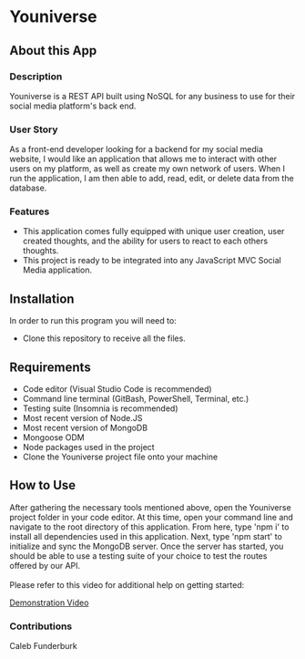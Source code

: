 # Youniverse

## About this App

### Description

Youniverse is a REST API built using NoSQL for any business to use for their social media platform's back end.

### User Story

As a front-end developer looking for a backend for my social media website, I would like an application that allows me to interact with other users on my platform, as well as create my own network of users. When I run the application, I am then able to add, read, edit, or delete data from the database.

### Features

* This application comes fully equipped with unique user creation, user created thoughts, and the ability for users to react to each others thoughts.
* This project is ready to be integrated into any JavaScript MVC Social Media application.

## Installation

In order to run this program you will need to:

* Clone this repository to receive all the files.

## Requirements

- Code editor (Visual Studio Code is recommended)
- Command line terminal (GitBash, PowerShell, Terminal, etc.)
- Testing suite (Insomnia is recommended)
- Most recent version of Node.JS
- Most recent version of MongoDB
- Mongoose ODM
- Node packages used in the project
- Clone the Youniverse project file onto your machine

## How to Use

After gathering the necessary tools mentioned above, open the Youniverse project folder in your code editor. At this time, open your command line and navigate to the root directory of this application. From here, type 'npm i' to install all dependencies used in this application. Next, type 'npm start' to initialize and sync the MongoDB server. Once the server has started, you should be able to use a testing suite of your choice to test the routes offered by our API. 
<br/>
<br/>
Please refer to this video for additional help on getting started:

<a href="https://www.youtube.com/watch?v=LvpTTwYjgGQ" target="_blank">Demonstration Video</a>

### Contributions

Caleb Funderburk
